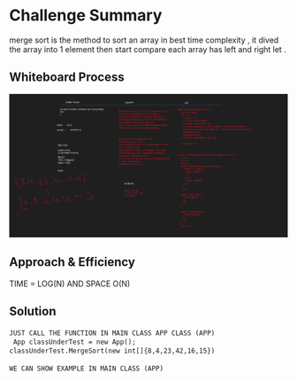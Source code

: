 # Challenge Summary
merge sort is the method to sort an array in best time complexity
, it dived the array into 1 element then  start compare each array has left and right let .




## Whiteboard Process
![](./screenshot/Whiteboard.png)

## Approach & Efficiency
TIME = LOG(N) AND SPACE O(N)
## Solution

````
JUST CALL THE FUNCTION IN MAIN CLASS APP CLASS (APP)
 App classUnderTest = new App();
classUnderTest.MergeSort(new int[]{8,4,23,42,16,15})

WE CAN SHOW EXAMPLE IN MAIN CLASS (APP)

````
